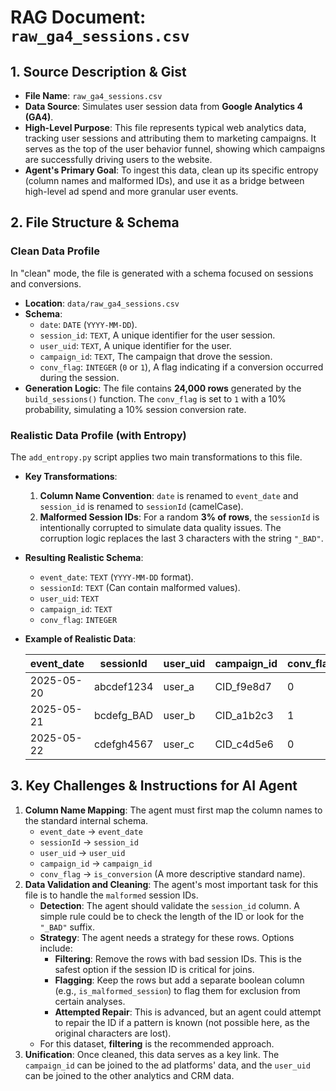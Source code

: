 # RAG Document: `raw_ga4_sessions.csv`

## 1. Source Description & Gist

- **File Name**: `raw_ga4_sessions.csv`
- **Data Source**: Simulates user session data from **Google Analytics 4 (GA4)**.
- **High-Level Purpose**: This file represents typical web analytics data, tracking user sessions and attributing them to marketing campaigns. It serves as the top of the user behavior funnel, showing which campaigns are successfully driving users to the website.
- **Agent's Primary Goal**: To ingest this data, clean up its specific entropy (column names and malformed IDs), and use it as a bridge between high-level ad spend and more granular user events.

## 2. File Structure & Schema

### Clean Data Profile

In "clean" mode, the file is generated with a schema focused on sessions and conversions.

- **Location**: `data/raw_ga4_sessions.csv`
- **Schema**:
    - `date`: `DATE` (`YYYY-MM-DD`).
    - `session_id`: `TEXT`, A unique identifier for the user session.
    - `user_uid`: `TEXT`, A unique identifier for the user.
    - `campaign_id`: `TEXT`, The campaign that drove the session.
    - `conv_flag`: `INTEGER` (`0` or `1`), A flag indicating if a conversion occurred during the session.
- **Generation Logic**: The file contains **24,000 rows** generated by the `build_sessions()` function. The `conv_flag` is set to `1` with a 10% probability, simulating a 10% session conversion rate.

### Realistic Data Profile (with Entropy)

The `add_entropy.py` script applies two main transformations to this file.

- **Key Transformations**:
    1.  **Column Name Convention**: `date` is renamed to `event_date` and `session_id` is renamed to `sessionId` (camelCase).
    2.  **Malformed Session IDs**: For a random **3% of rows**, the `sessionId` is intentionally corrupted to simulate data quality issues. The corruption logic replaces the last 3 characters with the string `"_BAD"`.

- **Resulting Realistic Schema**:
    - `event_date`: `TEXT` (`YYYY-MM-DD` format).
    - `sessionId`: `TEXT` (Can contain malformed values).
    - `user_uid`: `TEXT`
    - `campaign_id`: `TEXT`
    - `conv_flag`: `INTEGER`

- **Example of Realistic Data**:

  | event_date | sessionId      | user_uid   | campaign_id | conv_flag |
  |------------|----------------|------------|-------------|-----------|
  | 2025-05-20 | abcdef1234     | user_a     | CID_f9e8d7  | 0         |
  | 2025-05-21 | bcdefg_BAD     | user_b     | CID_a1b2c3  | 1         |
  | 2025-05-22 | cdefgh4567     | user_c     | CID_c4d5e6  | 0         |

## 3. Key Challenges & Instructions for AI Agent

1.  **Column Name Mapping**: The agent must first map the column names to the standard internal schema.
    - `event_date` → `event_date`
    - `sessionId` → `session_id`
    - `user_uid` → `user_uid`
    - `campaign_id` → `campaign_id`
    - `conv_flag` → `is_conversion` (A more descriptive standard name).
2.  **Data Validation and Cleaning**: The agent's most important task for this file is to handle the `malformed` session IDs.
    - **Detection**: The agent should validate the `session_id` column. A simple rule could be to check the length of the ID or look for the `"_BAD"` suffix.
    - **Strategy**: The agent needs a strategy for these rows. Options include:
        - **Filtering**: Remove the rows with bad session IDs. This is the safest option if the session ID is critical for joins.
        - **Flagging**: Keep the rows but add a separate boolean column (e.g., `is_malformed_session`) to flag them for exclusion from certain analyses.
        - **Attempted Repair**: This is advanced, but an agent could attempt to repair the ID if a pattern is known (not possible here, as the original characters are lost).
    - For this dataset, **filtering** is the recommended approach.
3.  **Unification**: Once cleaned, this data serves as a key link. The `campaign_id` can be joined to the ad platforms' data, and the `user_uid` can be joined to the other analytics and CRM data. 